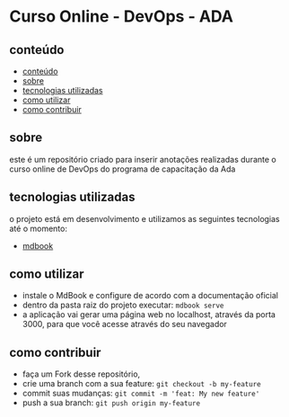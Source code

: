<h1><b>Curso Online - DevOps - ADA</b></h1>
</p>

<a id="conteudo"></a>

## conteúdo

- [conteúdo](#conteúdo)
- [sobre](#sobre)
- [tecnologias utilizadas](#tecnologias-utilizadas)
- [como utilizar](#como-utilizar)
- [como contribuir](#como-contribuir)

<a id="sobre"></a>

## sobre

este é um repositório criado para inserir anotações realizadas durante o curso online de DevOps do programa de capacitação da Ada

<a id="tecnologias-utilizadas"></a>

## tecnologias utilizadas

o projeto está em desenvolvimento e utilizamos as seguintes tecnologias até o momento:

- [mdbook](https://github.com/rust-lang/mdBook)

<a id="como-utilizar"></a>

## como utilizar

- instale o MdBook e configure de acordo com a documentação oficial
- dentro da pasta raiz do projeto executar: `mdbook serve`
- a aplicação vai gerar uma página web no localhost, através da porta 3000, para que você acesse através do seu navegador

<a id="como-contribuir"></a>

## como contribuir

- faça um Fork desse repositório,
- crie uma branch com a sua feature: `git checkout -b my-feature`
- commit suas mudanças: `git commit -m 'feat: My new feature'`
- push a sua branch: `git push origin my-feature`


